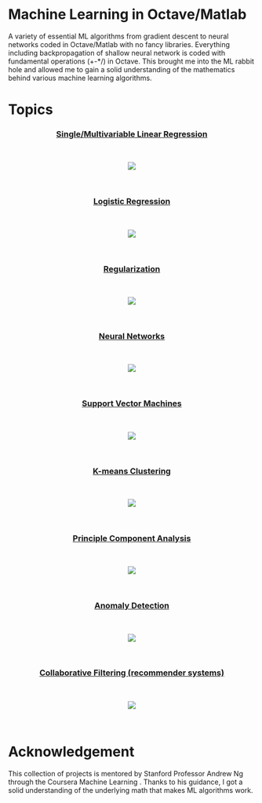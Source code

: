# Machine Learning in Octave/Matlab

A variety of essential ML algorithms from gradient descent to neural networks coded in Octave/Matlab with no fancy libraries. Everything including backpropagation of shallow neural network is coded with fundamental operations (+-*/) in Octave. This brought me into the ML rabbit hole and allowed me to gain a solid understanding of the mathematics behind various machine learning algorithms. 

# Topics

<h3 align="center"><a href="./Linear Regression/">Single/Multivariable Linear Regression</a></h3><br>
<p align="center"><img src="assets/1.png"></p><br>
<h3 align="center"><a href="./Logistic Regression/">Logistic Regression</a></h3><br>
<p align="center"><img src="assets/2.png"></p><br>
<h3 align="center"><a href="./Regularized Bias vs. Variance/">Regularization</a></h3><br>
<p align="center"><img src="assets/3.png"></p><br>
<h3 align="center"><a href="./Multi-Class and Neural Networks/">Neural Networks</a></h3><br>
<p align="center"><img src="assets/4.png"></p><br>
<h3 align="center"><a href="./Support Vector Machines/">Support Vector Machines</a></h3><br>
<p align="center"><img src="assets/5.png"></p><br>
<h3 align="center"><a href="./K-means Clustering and Principle Component Analysis/">K-means Clustering</a></h3><br>
<p align="center"><img src="assets/6.png"></p><br>
<h3 align="center"><a href="./K-means Clustering and Principle Component Analysis/">Principle Component Analysis</a></h3><br>
<p align="center"><img src="assets/7.png"></p><br>
<h3 align="center"><a href="./Anomaly Detection/">Anomaly Detection</a></h3><br>
<p align="center"><img src="assets/8.png"></p><br>
<h3 align="center"><a href="./Anomaly Detection/">Collaborative Filtering (recommender systems)</a></h3><br>
<p align="center"><img src="assets/9.png"></p><br>
    
# Acknowledgement

This collection of projects is mentored by Stanford Professor Andrew Ng through the Coursera Machine Learning . Thanks to his guidance, I got a solid understanding of the underlying math that makes ML algorithms work.
